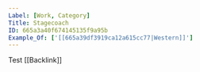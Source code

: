 ```yaml
---
Label: [Work, Category]
Title: Stagecoach
ID: 665a3a40f674145135f9a95b
Example_Of: ['[[665a39df3919ca12a615cc77|Western]]']
---
```


Test [[Backlink]]